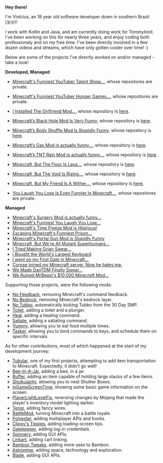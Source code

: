 **Hey there!**

I'm Vinícius, an 18 year old software developer down in southern Brazil (🇧🇷)!

I work with Kotlin and Java, and am currently doing work for TommyInnit. I've been working on this for nearly three years, and enjoy coding both professionaly and on my free time. I've been directly involved in a few dozen videos and streams, which have only gotten cooler over time! :)

Below are some of the projects I've directly worked on and/or managed - take a look!

**Developed, Managed**

- [Minecraft's Funniest YouTuber Talent Show...](https://www.youtube.com/watch?v=a3ejYq70wps&t=264s), whose repositores are private.
- [Minecraft's Funniest YouTuber Hunger Games...](https://www.youtube.com/watch?v=OCSfKNhe-FU&t=1768s), whose repositores are private.

- [I Installed The Girlfriend Mod...](https://www.youtube.com/watch?v=TRigGOh-_ys), whose repository is [here](https://github.com/vini2003/Girlfriend).

- [Minecraft’s Black Hole Mod Is Very Funny](https://www.youtube.com/watch?v=cd4ILT8LDoI), whose repository is [here](https://github.com/vini2003/Black-Hole).
- [Minecraft’s Body Shuffle Mod Is Stupidly Funny](https://www.youtube.com/watch?v=h9stFKuPGa8), whose repository is [here](https://github.com/vini2003/Body-Shuffle).
- [Minecraft’s Gas Mod is actually funny...](https://www.youtube.com/watch?v=UFZ5EMTcehA), whose repository is [here](https://github.com/vini2003/Harmful-Gas).
- [Minecraft’s TNT Rain Mod is actually funny...](https://www.youtube.com/watch?v=RKdh459XsP8), whose repository is [here](https://github.com/vini2003/TNT-Rain).

- [Minecraft, But The Floor Is Lava...](https://www.youtube.com/watch?v=rLSSaUv6DwQ), whose repository is [here](https://github.com/vini2003/Void-Rising).
- [Minecraft, But The Void Is Rising...](https://www.youtube.com/watch?v=rLSSaUv6DwQ), whose repository is [here](https://github.com/vini2003/The-Floor-Is-Lava).
- [Minecraft, But My Friend Is A Wither...](https://www.youtube.com/watch?v=epLQTad1kFU), whose repository is [here](https://github.com/vini2003/Wither-Morph).

- [You Laugh You Lose Is Even Funnier in Minecraft...](https://www.youtube.com/watch?v=yD_s4K199jc), whose repositores are private.


**Managed**

- [Minecraft's Surgery Mod is actually funny...](https://www.youtube.com/watch?v=9wvzFOcwI40)
- [Minecraft's Funniest You Laugh You Lose...](https://www.youtube.com/watch?v=-SDtMXExr_g)
- [Minecraft's Time Freeze Mod is Hilarious!](https://www.youtube.com/watch?v=76aQGDv-O8s)
- [Escaping Minecraft's Funniest Prison...](https://www.youtube.com/watch?v=KbhtubTmWaw)
- [Minecraft's Portal Gun Mod is Stupidly Funny](https://www.youtube.com/watch?v=d7d8UueL_tw)
- [Minecraft, But We're All Mutant Superhumans...](https://www.youtube.com/watch?v=oSzziSyV7vU)
- [I Tried Making Grian Swear...](https://www.youtube.com/watch?v=WDBeFoZxhIc)
- [I Bought the World's Largest Keyboard](https://www.youtube.com/watch?v=f6neC_O2MNc)
- [I went on my First Date in Minecraft...](https://www.youtube.com/watch?v=r_ltC5vjq04)
- [Corpse joined my Minecraft server. Now he hates me.](https://www.youtube.com/watch?v=IltbJlVL1qY)
- [We Made DanTDM Finally Swear...](https://www.youtube.com/watch?v=jOh8tKzkcBM)
- [We Ruined MrBeast's $10,000 Minecraft Mod...](https://www.youtube.com/watch?v=g6dMBAXeOyQ)

Supporting those projects, were the following mods:

- [No Feedback](https://github.com/vini2003/No-Feedback), removing Minecraft's command feedback.
- [No Bedrock](https://github.com/vini2003/No-Bedrock), removing Minecraft's bedrock layer.
- [No Tubbo](https://github.com/vini2003/No-Bedrock), automatically kicking Tubbo from the 30 Day SMP.
- [Toilet](https://github.com/vini2003/Toilet), adding a toilet and a plunger.
- [Heal](https://github.com/vini2003/Heal), adding a healing command.
- [Satiate](https://github.com/vini2003/Satiate), adding a satiating command.
- [Yummy](https://github.com/vini2003/Yummy), allowing you to eat food multiple times.
- [Tasker](https://github.com/vini2003/Tasker), allowing you to bind commands to keys, and schedule them on specific intervals.

As for other contributions, most of which happened at the start of my development journey:

- [Tubular](https://github.com/vini2003/Tubular), one of my first projects, attempting to add item transportation to Minecraft. Expectedly, it didn't go well!
- [Bee-In-A-Jar](https://github.com/vini2003/Bee-in-a-Jar), adding a bee, in a jar.
- [Buffer](https://github.com/vini2003/Buffer), adding an item capable of holding large stacks of a few items.
- [Shulkularity](https://github.com/vini2003/Shulkularity), allowing you to nest Shulker Boxes.
- [InGameScreenTime](https://github.com/vini2003/InGameScreenTime), showing some basic game information on the screen.
- [PlayerLightLevelFix](https://github.com/vini2003/PlayerLightLevelFix), reversing changes by Mojang that made the player's inventory model lighting darker.
- [Tenor](https://github.com/vini2003/Tenor), adding fancy wires.
- [BattleMod](https://github.com/vini2003/BattleMod), turning Minecraft into a battle royale.
- [Polyester](https://github.com/vini2003/Polyester), adding multiplayer APIs and hooks.
- [Clippy's Tippies](https://github.com/vini2003/Clippys-Tippies), adding loading-screen tips.
- [Gatekeeper](https://github.com/vini2003/Gatekeeper), adding log-in credentials.
- [Spinnery](https://github.com/vini2003/Spinnery), adding GUI APIs.
- [Linkart](https://github.com/vini2003/Linkart), adding cart linking.
- [Bamboo Tweaks](https://github.com/vini2003/Bamboo-Tweaks), adding more uses to Bamboo.
- [Astromine](https://github.com/Mixinors/Astromine), adding space, technology and exploration.
- [Blade](https://github.com/Mixinors/Blade), adding GUI APIs.

